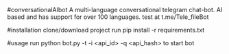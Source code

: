 #conversationalAIbot
A multi-language conversational telegram chat-bot. 
AI based and has support for over 100 languages.
test at t.me/Tele_fileBot

#installation
clone/download project 
run pip install -r requirements.txt


#usage
run python bot.py -t <TOKEN> -i <api_id> -q <api_hash> to start bot 






